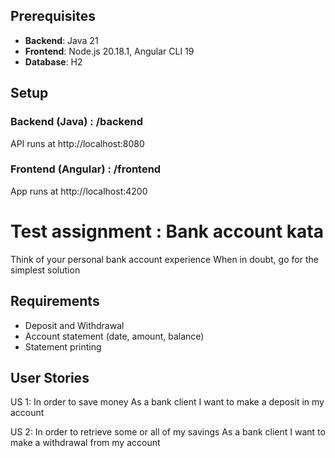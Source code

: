 ## Prerequisites

- **Backend**: Java 21
- **Frontend**: Node.js 20.18.1, Angular CLI 19
- **Database**: H2

## Setup

### Backend (Java) : /backend
API runs at http://localhost:8080

### Frontend (Angular) : /frontend
App runs at http://localhost:4200

# Test assignment : Bank account kata

Think of your personal bank account experience
When in doubt, go for the simplest solution

## Requirements
* Deposit and Withdrawal
* Account statement (date, amount, balance)
* Statement printing

## User Stories
US 1:
In order to save money
As a bank client
I want to make a deposit in my account

US 2:
In order to retrieve some or all of my savings
As a bank client
I want to make a withdrawal from my account
